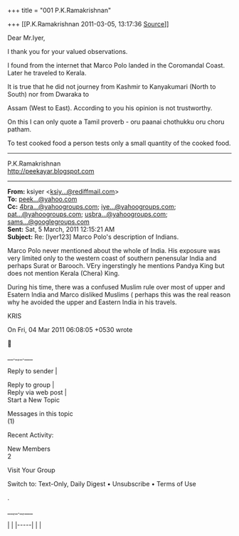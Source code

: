 +++
title = "001 P.K.Ramakrishnan"

+++
[[P.K.Ramakrishnan	2011-03-05, 13:17:36 [Source](https://groups.google.com/g/samskrita/c/O-v7armDbJo)]]



Dear Mr.Iyer,

  

I thank you for your valued observations.

  

I found from the internet that Marco Polo landed in the Coromandal Coast. Later he traveled to Kerala.

It is true that he did not journey from Kashmir to Kanyakumari (North to South) nor from Dwaraka to

Assam (West to East). According to you his opinion is not trustworthy.

  

On this I can only quote a Tamil proverb - oru paanai chothukku oru choru patham.

  

To test cooked food a person tests only a small quantity of the cooked
food.  


-----------------------------------  
P.K.Ramakrishnan  
<http://peekayar.blogspot.com>

  

  

------------------------------------------------------------------------

**From:** ksiyer \<[ksiy...@rediffmail.com]()\>  
**To:** [peek...@yahoo.com]()  
**Cc:** [4bra...@yahoogroups.com](); [iye...@yahoogroups.com](); [pat...@yahoogroups.com](); [usbra...@yahoogroups.com](); [sams...@googlegroups.com]()  
**Sent:** Sat, 5 March, 2011 12:15:21 AM  
**Subject:** Re: \[Iyer123\] Marco Polo's description of Indians.  
  
  
  
Marco Polo never mentioned about the whole of India. His exposure was very limited only to the western coast of southern penensular India and perhaps Surat or Barooch. VEry ingerstingly he mentions Pandya King but does not mention Kerala (Chera) King.  
  
During his time, there was a confused Muslim rule over most of upper and Esatern India and Marco disliked Muslims ( perhaps this was the real reason why he avoided the upper and Eastern India in his travels.  
  
KRIS  
  
  
  
On Fri, 04 Mar 2011 06:08:05 +0530 wrote  



\_\_.\_,\_.\_\_\_  
  
  
  
  
  
  
  
Reply to sender \|  
  
Reply to group \|  
Reply via web post \|  
Start a New Topic  
  
  
Messages in this topic  
(1)  
  
  
  
  
  
  
  
Recent Activity:  
  
  
  
New Members  
2  
  
  
  
  
Visit Your Group  
  
  
  
  
  
  
Switch to: Text-Only, Daily Digest • Unsubscribe • Terms of Use  
  
  
  
  
  
  
  
  
  
  
  
  
  
  
  
  
  
  
  
.  
  
  
  
  
  
\_\_,\_.\_,\_\_\_  
  
  
  
  
  
  
  
  
  
  
  
  
  
  
  
  

|     | |-----| |     |

  

